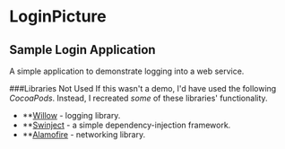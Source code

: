 # LoginPicture
## Sample Login Application

A simple application to demonstrate logging into a web service.

###Libraries Not Used
If this wasn't a demo, I'd have used the following *CocoaPods*. Instead, I recreated *some* of these libraries' functionality.

* **[Willow](https://github.com/Nike-Inc/Willow]**) - logging library.
* **[Swinject](https://github.com/Swinject/Swinject) - a simple dependency-injection framework.
* **[Alamofire](https://github.com/Alamofire/Alamofire) - networking library.

